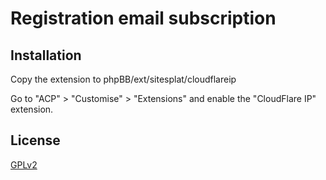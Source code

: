 # Registration email subscription

## Installation

Copy the extension to phpBB/ext/sitesplat/cloudflareip

Go to "ACP" > "Customise" > "Extensions" and enable the "CloudFlare IP" extension.

## License

[GPLv2](license.txt)
